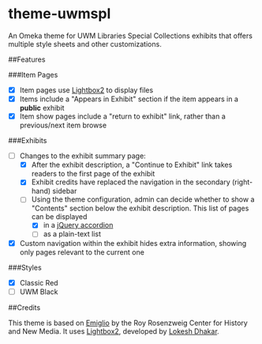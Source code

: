 theme-uwmspl
============

An Omeka theme for UWM Libraries Special Collections exhibits that offers multiple style sheets and other customizations.

##Features

###Item Pages
* [x] Item pages use [Lightbox2](http://lokeshdhakar.com/projects/lightbox2/) to display files
* [x] Items include a "Appears in Exhibit" section if the item appears in a **public** exhibit
* [x] Item show pages include a "return to exhibit" link, rather than a previous/next item browse

###Exhibits
* [ ] Changes to the exhibit summary page:
  * [x] After the exhibit description, a "Continue to Exhibit" link takes readers to the first page of the exhibit 
  * [x] Exhibit credits have replaced the navigation in the secondary (right-hand) sidebar
  * [ ] Using the theme configuration, admin can decide whether to show a "Contents" section below the exhibit description. This list of pages can be displayed
    * [x] in a [jQuery accordion](http://jqueryui.com/accordion/)
    * [ ] as a plain-text list
* [x] Custom navigation within the exhibit hides extra information, showing only pages relevant to the current one

###Styles
- [x] Classic Red
- [ ] UWM Black

##Credits

This theme is based on [Emiglio](https://github.com/omeka/theme-emiglio) by the Roy Rosenzweig Center for History and New Media. It uses [Lightbox2](http://lokeshdhakar.com/projects/lightbox2/), developed by [Lokesh Dhakar](http://lokeshdhakar.com/).
